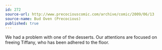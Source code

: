 ```yaml
---
id: 272
source-url: http://www.precociouscomic.com/archive/comic/2009/06/13
source-name: Bud Oven (Precocious)
published: true
---
```

 We had a problem with one of the desserts. Our attentions are focused on freeing Tiffany, who has been adhered to the floor.
